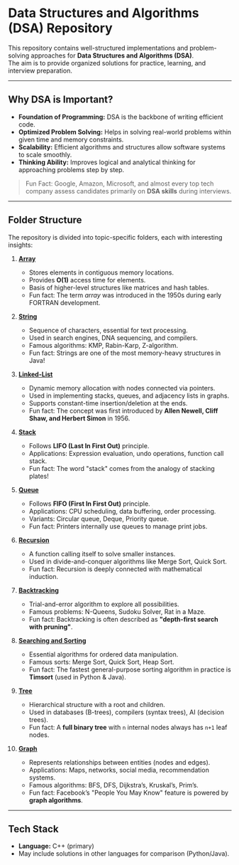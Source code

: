 #  Data Structures and Algorithms (DSA) Repository

This repository contains well-structured implementations and problem-solving approaches for **Data Structures and Algorithms (DSA)**.  
The aim is to provide organized solutions for practice, learning, and interview preparation.

---

##  Why DSA is Important?

- **Foundation of Programming:** DSA is the backbone of writing efficient code.  
- **Optimized Problem Solving:** Helps in solving real-world problems within given time and memory constraints.  
- **Scalability:** Efficient algorithms and structures allow software systems to scale smoothly.  
- **Thinking Ability:** Improves logical and analytical thinking for approaching problems step by step.

>  Fun Fact: Google, Amazon, Microsoft, and almost every top tech company assess candidates primarily on **DSA skills** during interviews.

---

##  Folder Structure

The repository is divided into topic-specific folders, each with interesting insights:

1. [**Array**](./Array)  
   - Stores elements in contiguous memory locations.  
   - Provides **O(1)** access time for elements.  
   - Basis of higher-level structures like matrices and hash tables.  
   - Fun fact: The term *array* was introduced in the 1950s during early FORTRAN development.  

2. [**String**](./String)  
   - Sequence of characters, essential for text processing.  
   - Used in search engines, DNA sequencing, and compilers.  
   - Famous algorithms: KMP, Rabin-Karp, Z-algorithm.  
   - Fun fact: Strings are one of the most memory-heavy structures in Java!  

3. [**Linked-List**](./Linked-List)  
   - Dynamic memory allocation with nodes connected via pointers.  
   - Used in implementing stacks, queues, and adjacency lists in graphs.  
   - Supports constant-time insertion/deletion at the ends.  
   - Fun fact: The concept was first introduced by **Allen Newell, Cliff Shaw, and Herbert Simon** in 1956.  

4. [**Stack**](./Stack)  
   - Follows **LIFO (Last In First Out)** principle.  
   - Applications: Expression evaluation, undo operations, function call stack.  
   - Fun fact: The word "stack" comes from the analogy of stacking plates!  

5. [**Queue**](./Queue)  
   - Follows **FIFO (First In First Out)** principle.  
   - Applications: CPU scheduling, data buffering, order processing.  
   - Variants: Circular queue, Deque, Priority queue.  
   - Fun fact: Printers internally use queues to manage print jobs.  

6. [**Recursion**](./Recursion)  
   - A function calling itself to solve smaller instances.  
   - Used in divide-and-conquer algorithms like Merge Sort, Quick Sort.  
   - Fun fact: Recursion is deeply connected with mathematical induction.  

7. [**Backtracking**](./Backtracking)  
   - Trial-and-error algorithm to explore all possibilities.  
   - Famous problems: N-Queens, Sudoku Solver, Rat in a Maze.  
   - Fun fact: Backtracking is often described as **"depth-first search with pruning"**.  

8. [**Searching and Sorting**](./Searching%20and%20Sorting)  
   - Essential algorithms for ordered data manipulation.  
   - Famous sorts: Merge Sort, Quick Sort, Heap Sort.  
   - Fun fact: The fastest general-purpose sorting algorithm in practice is **Timsort** (used in Python & Java).  

9. [**Tree**](./Tree)  
   - Hierarchical structure with a root and children.  
   - Used in databases (B-trees), compilers (syntax trees), AI (decision trees).  
   - Fun fact: A **full binary tree** with `n` internal nodes always has `n+1` leaf nodes.  

10. [**Graph**](./Graph)  
    - Represents relationships between entities (nodes and edges).  
    - Applications: Maps, networks, social media, recommendation systems.  
    - Famous algorithms: BFS, DFS, Dijkstra’s, Kruskal’s, Prim’s.  
    - Fun fact: Facebook’s "People You May Know" feature is powered by **graph algorithms**.  

---

##  Tech Stack
- **Language:** C++ (primary)  
- May include solutions in other languages for comparison (Python/Java).  
